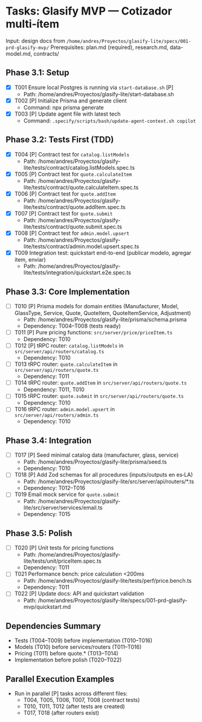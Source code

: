 # Tasks: Glasify MVP — Cotizador multi‑ítem

Input: design docs from `/home/andres/Proyectos/glasify-lite/specs/001-prd-glasify-mvp/`
Prerequisites: plan.md (required), research.md, data-model.md, contracts/

## Phase 3.1: Setup
- [X] T001 Ensure local Postgres is running via `start-database.sh` [P]
  - Path: /home/andres/Proyectos/glasify-lite/start-database.sh
- [X] T002 [P] Initialize Prisma and generate client
  - Command: npx prisma generate
- [X] T003 [P] Update agent file with latest tech
  - Command: `.specify/scripts/bash/update-agent-context.sh copilot`

## Phase 3.2: Tests First (TDD)
- [X] T004 [P] Contract test for `catalog.listModels`
  - Path: /home/andres/Proyectos/glasify-lite/tests/contract/catalog.listModels.spec.ts
- [X] T005 [P] Contract test for `quote.calculateItem`
  - Path: /home/andres/Proyectos/glasify-lite/tests/contract/quote.calculateItem.spec.ts
- [X] T006 [P] Contract test for `quote.addItem`
  - Path: /home/andres/Proyectos/glasify-lite/tests/contract/quote.addItem.spec.ts
- [X] T007 [P] Contract test for `quote.submit`
  - Path: /home/andres/Proyectos/glasify-lite/tests/contract/quote.submit.spec.ts
- [X] T008 [P] Contract test for `admin.model.upsert`
  - Path: /home/andres/Proyectos/glasify-lite/tests/contract/admin.model.upsert.spec.ts
- [X] T009 Integration test: quickstart end-to-end (publicar modelo, agregar ítem, enviar)
  - Path: /home/andres/Proyectos/glasify-lite/tests/integration/quickstart.e2e.spec.ts

## Phase 3.3: Core Implementation
- [ ] T010 [P] Prisma models for domain entities (Manufacturer, Model, GlassType, Service, Quote, QuoteItem, QuoteItemService, Adjustment)
  - Path: /home/andres/Proyectos/glasify-lite/prisma/schema.prisma
  - Dependency: T004–T008 (tests ready)
- [ ] T011 [P] Pure pricing functions: `src/server/price/priceItem.ts`
  - Dependency: T010
- [ ] T012 [P] tRPC router: `catalog.listModels` in `src/server/api/routers/catalog.ts`
  - Dependency: T010
- [ ] T013 tRPC router: `quote.calculateItem` in `src/server/api/routers/quote.ts`
  - Dependency: T011
- [ ] T014 tRPC router: `quote.addItem` in `src/server/api/routers/quote.ts`
  - Dependency: T011, T010
- [ ] T015 tRPC router: `quote.submit` in `src/server/api/routers/quote.ts`
  - Dependency: T010
- [ ] T016 tRPC router: `admin.model.upsert` in `src/server/api/routers/admin.ts`
  - Dependency: T010

## Phase 3.4: Integration
- [ ] T017 [P] Seed minimal catalog data (manufacturer, glass, service)
  - Path: /home/andres/Proyectos/glasify-lite/prisma/seed.ts
  - Dependency: T010
- [ ] T018 [P] Add Zod schemas for all procedures (inputs/outputs en es‑LA)
  - Path: /home/andres/Proyectos/glasify-lite/src/server/api/routers/*.ts
  - Dependency: T012–T016
- [ ] T019 Email mock service for `quote.submit`
  - Path: /home/andres/Proyectos/glasify-lite/src/server/services/email.ts
  - Dependency: T015

## Phase 3.5: Polish
- [ ] T020 [P] Unit tests for pricing functions
  - Path: /home/andres/Proyectos/glasify-lite/tests/unit/priceItem.spec.ts
  - Dependency: T011
- [ ] T021 Performance bench: price calculation <200ms
  - Path: /home/andres/Proyectos/glasify-lite/tests/perf/price.bench.ts
  - Dependency: T011
- [ ] T022 [P] Update docs: API and quickstart validation
  - Path: /home/andres/Proyectos/glasify-lite/specs/001-prd-glasify-mvp/quickstart.md

## Dependencies Summary
- Tests (T004–T009) before implementation (T010–T016)
- Models (T010) before services/routers (T011–T016)
- Pricing (T011) before quote.* (T013–T014)
- Implementation before polish (T020–T022)

## Parallel Execution Examples
- Run in parallel [P] tasks across different files:
  - T004, T005, T006, T007, T008 (contract tests)
  - T010, T011, T012 (after tests are created)
  - T017, T018 (after routers exist)


